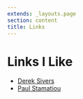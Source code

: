 ```yaml
---
extends: _layouts.page
section: content
title: Links
---
```

# Links I Like

- [Derek Sivers](https://sive.rs)
- [Paul Stamatiou](https://paulstamatiou.com)
